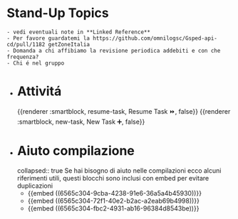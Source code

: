 # Stand-Up Topics
	- vedi eventuali note in **Linked Reference**
	- Per favore guardatemi la https://github.com/omnilogsc/Gsped-api-cd/pull/1182 getZoneItalia
	- Domanda a chi affibiamo la revisione periodica addebiti e con che frequenza?
	- Chi é nel gruppo
- # Attivitá
  {{renderer :smartblock, resume-task, Resume Task ⏩️, false}} {{renderer :smartblock, new-task, New Task ➕, false}}
- # Aiuto compilazione
  collapsed:: true
  Se hai bisogno di aiuto nelle compilazioni ecco alcuni riferimenti utili, questi blocchi sono inclusi con embed per evitare duplicazioni
	- {{embed ((6565c304-9cba-4238-91e6-36a5a4b45930))}}
	- {{embed ((6565c304-72f1-40e2-b2ac-a2eab69b4998))}}
	- {{embed ((6565c304-fbc2-4931-ab16-96384d8543be))}}